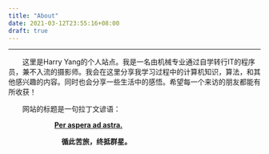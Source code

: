 ```yaml
---
title: "About"
date: 2021-03-12T23:55:16+08:00
draft: true
---
```




***

&emsp;&emsp;这里是Harry Yang的个人站点。我是一名由机械专业通过自学转行IT的程序员，兼不入流的摄影师。我会在这里分享我学习过程中的计算机知识，算法，和其他感兴趣的内容。同时也会分享一些生活中的感悟。希望每一个来访的朋友都能有所收获！

&emsp;&emsp;网站的标题是一句拉丁文谚语：

​            &emsp;&emsp;&emsp;&emsp;&emsp;&emsp;   **[Per aspera ad astra.](https://yanghairui.life/)** 

​			&emsp;&emsp;&emsp;&emsp;&emsp;&emsp;&emsp;	**循此苦旅，终抵群星。**

